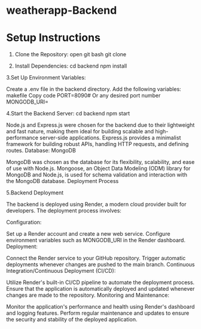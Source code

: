 # weatherapp-Backend


# Setup Instructions

1. Clone the Repository:
open git bash
git clone <repository-url>

2. Install Dependencies:
cd backend
npm install

3.Set Up Environment Variables:

Create a .env file in the backend directory.
Add the following variables:
makefile
Copy code
PORT=8090# Or any desired port number
MONGODB_URI=<your-mongodb-uri>

4.Start the Backend Server:
cd backend
npm start



Node.js and Express.js were chosen for the backend due to their lightweight and fast nature, making them ideal for building scalable and high-performance server-side applications.
Express.js provides a minimalist framework for building robust APIs, handling HTTP requests, and defining routes.
Database: MongoDB

MongoDB was chosen as the database for its flexibility, scalability, and ease of use with Node.js.
Mongoose, an Object Data Modeling (ODM) library for MongoDB and Node.js, is used for schema validation and interaction with the MongoDB database.
Deployment Process

5.Backend Deployment

The backend is deployed using Render, a modern cloud provider built for developers. The deployment process involves:

Configuration:

Set up a Render account and create a new web service.
Configure environment variables such as MONGODB_URI in the Render dashboard.
Deployment:

Connect the Render service to your GitHub repository.
Trigger automatic deployments whenever changes are pushed to the main branch.
Continuous Integration/Continuous Deployment (CI/CD):

Utilize Render's built-in CI/CD pipeline to automate the deployment process.
Ensure that the application is automatically deployed and updated whenever changes are made to the repository.
Monitoring and Maintenance:

Monitor the application's performance and health using Render's dashboard and logging features.
Perform regular maintenance and updates to ensure the security and stability of the deployed application.
